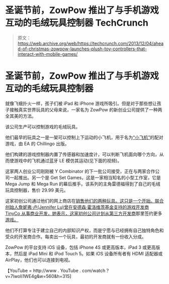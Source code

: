 # 圣诞节前，ZowPow 推出了与手机游戏互动的毛绒玩具控制器 TechCrunch

> 原文：<https://web.archive.org/web/https://techcrunch.com/2013/12/04/ahead-of-christmas-zowpow-launches-plush-toy-controllers-that-interact-with-mobile-games/>

# 圣诞节前，ZowPow 推出了与手机游戏互动的毛绒玩具控制器

就像飞蛾扑火一样，孩子们被 iPad 和 iPhone 游戏所吸引。但是对于那些想让孩子接触真实世界玩具的父母来说，一家名为 ZowPow 的新创业公司提供了一种两全其美的方法。

该公司生产可以控制游戏的毛绒玩具。

他们最早的玩具之一是一架可以控制上下运动的小飞机，用于名为[“小飞机”](https://web.archive.org/web/20221207114123/https://itunes.apple.com/us/app/tiny-plane/id504600499)的配对游戏，由 EA 的 Chillingo 出版。

他们构建的游戏控制器内置了传感器和加速度计，可以判断飞机面向哪个方向，从而使游戏中的飞机通过蓝牙 LE 模仿其运动(见下面的视频)。

这家两人创业公司刚刚被 Y Combinator 的下一批公司接受，正在与两家合作公司一起推出。另一个是 Get Set Games，这是一家相当知名的小型工作室，它是 Mega Jump 和 Mega Run 的幕后推手。该系列的主角雷德福得到了自己的毛绒玩具控制器，售价 29.99 美元。

这家初创公司通过他们的网上商店在[销售他们的两种玩具。这只是一个开始。联合创始人詹妮弗·卢(Jennifer Lu)曾在安德森·霍洛维茨基金支持的游戏开发商 TinyCo 从事商业开发，她表示，这家初创公司计划从第三方开发商](https://web.archive.org/web/20221207114123/http://www.zowpow.com/)那里签约更多[游戏。](https://web.archive.org/web/20221207114123/http://www.zowpow.com/pages/developers)

他们不打算专注于建立自己的内部知识产权，而是宁愿与已经拥有自己独特角色和受众的开发商合作。每卖出一个玩具，最初的开发商就有一份收入分成。

ZowPow 的平台支持 iOS 设备，包括 iPhone 4S 或更高版本，iPad 3 或更高版本，然后是 iPad Mini 和 iPod Touch 5。如果 iOS 设备所有者有 HDMI 适配器或 AirPlay，他们也可以连接到电视。

【YouTube = http://www . YouTube . com/watch？v=7lwoIi1WE4g&w=560&h=315]